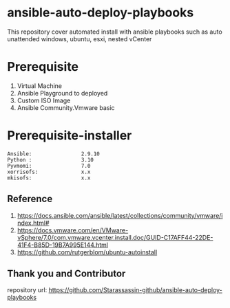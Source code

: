 # ansible-auto-deploy-playbooks

This repository cover automated install with ansible playbooks such as auto unattended windows, ubuntu, esxi, nested vCenter


# Prerequisite
1. Virtual Machine
2. Ansible Playground to deployed
3. Custom ISO Image
4. Ansible Community.Vmware basic

# Prerequisite-installer


```
Ansible:                2.9.10
Python :				3.10
Pyvmomi:                7.0
xorrisofs:				x.x
mkisofs: 				x.x
```

## Reference
1. https://docs.ansible.com/ansible/latest/collections/community/vmware/index.html#
2. https://docs.vmware.com/en/VMware-vSphere/7.0/com.vmware.vcenter.install.doc/GUID-C17AFF44-22DE-41F4-B85D-19B7A995E144.html
3. https://github.com/rutgerblom/ubuntu-autoinstall

## Thank you and Contributor
repository url: https://github.com/Starassassin-github/ansible-auto-deploy-playbooks